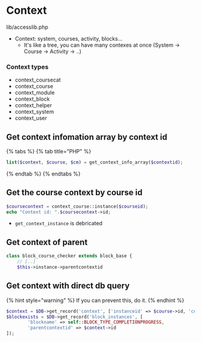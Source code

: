 # Context

lib/accesslib.php

* Context: system, courses, activity, blocks...
  * It's like a tree, you can have many contexes at once \(System -&gt; Course -&gt; Activity -&gt; ..\)

### Context types

* context\_coursecat
* context\_course
* context\_module
* context\_block
* context\_helper
* context\_system
* context\_user

## Get context infomation array by context id

{% tabs %}
{% tab title="PHP" %}
```php
list($context, $course, $cm) = get_context_info_array($contextid);
```
{% endtab %}
{% endtabs %}

## Get the course context by course id

```php
$coursecontext = context_course::instance($courseid);
echo "Context id: ".$coursecontext->id;
```

* `get_context_instance` is debricated

## Get context of parent

```php
class block_course_checker extends block_base {
    // [..]
    $this->instance->parentcontextid
```

## Get context with direct db query

{% hint style="warning" %}
If you can prevent this, do it.
{% endhint %}

```php
$context = $DB->get_record('context', ['instanceid' => $course->id, 'contextlevel' => CONTEXT_COURSE]);
$blockexists = $DB->get_record('block_instances', [
        'blockname' => self::BLOCK_TYPE_COMPLETIONPROGRESS,
        'parentcontextid' => $context->id
]);
```

## 

